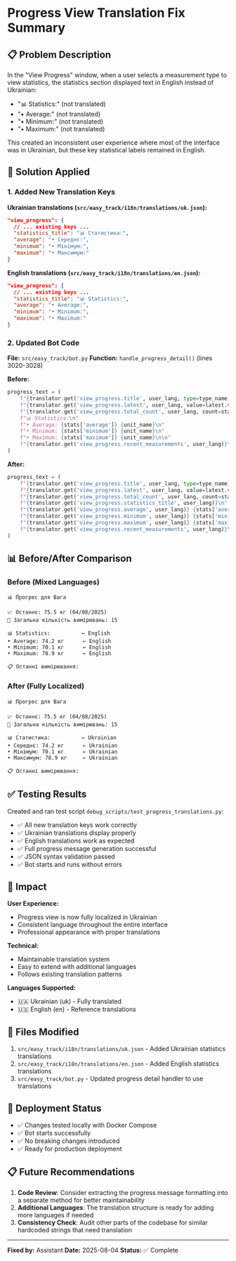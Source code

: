 # Progress View Translation Fix Summary

## 📋 Problem Description

In the "View Progress" window, when a user selects a measurement type to view statistics, the statistics section displayed text in English instead of Ukrainian:

- "📊 Statistics:" (not translated)
- "• Average:" (not translated)
- "• Minimum:" (not translated)
- "• Maximum:" (not translated)

This created an inconsistent user experience where most of the interface was in Ukrainian, but these key statistical labels remained in English.

## 🔧 Solution Applied

### 1. Added New Translation Keys

**Ukrainian translations (`src/easy_track/i18n/translations/uk.json`):**
```json
"view_progress": {
  // ... existing keys ...
  "statistics_title": "📊 Статистика:",
  "average": "• Середнє:",
  "minimum": "• Мінімум:",
  "maximum": "• Максимум:"
}
```

**English translations (`src/easy_track/i18n/translations/en.json`):**
```json
"view_progress": {
  // ... existing keys ...
  "statistics_title": "📊 Statistics:",
  "average": "• Average:",
  "minimum": "• Minimum:",
  "maximum": "• Maximum:"
}
```

### 2. Updated Bot Code

**File:** `src/easy_track/bot.py`
**Function:** `handle_progress_detail()` (lines 3020-3028)

**Before:**
```python
progress_text = (
    f"{translator.get('view_progress.title', user_lang, type=type_name)}\n\n"
    f"{translator.get('view_progress.latest', user_lang, value=latest.value, unit=unit_name, date=latest_date)}\n"
    f"{translator.get('view_progress.total_count', user_lang, count=stats['count'])}\n\n"
    f"📊 Statistics:\n"
    f"• Average: {stats['average']} {unit_name}\n"
    f"• Minimum: {stats['minimum']} {unit_name}\n"
    f"• Maximum: {stats['maximum']} {unit_name}\n\n"
    f"{translator.get('view_progress.recent_measurements', user_lang)}\n"
)
```

**After:**
```python
progress_text = (
    f"{translator.get('view_progress.title', user_lang, type=type_name)}\n\n"
    f"{translator.get('view_progress.latest', user_lang, value=latest.value, unit=unit_name, date=latest_date)}\n"
    f"{translator.get('view_progress.total_count', user_lang, count=stats['count'])}\n\n"
    f"{translator.get('view_progress.statistics_title', user_lang)}\n"
    f"{translator.get('view_progress.average', user_lang)} {stats['average']} {unit_name}\n"
    f"{translator.get('view_progress.minimum', user_lang)} {stats['minimum']} {unit_name}\n"
    f"{translator.get('view_progress.maximum', user_lang)} {stats['maximum']} {unit_name}\n\n"
    f"{translator.get('view_progress.recent_measurements', user_lang)}\n"
)
```

## 📊 Before/After Comparison

### Before (Mixed Languages)
```
📊 Прогрес для Вага

📈 Останнє: 75.5 кг (04/08/2025)
📝 Загальна кількість вимірювань: 15

📊 Statistics:          ← English
• Average: 74.2 кг      ← English
• Minimum: 70.1 кг      ← English
• Maximum: 78.9 кг      ← English

📋 Останні вимірювання:
```

### After (Fully Localized)
```
📊 Прогрес для Вага

📈 Останнє: 75.5 кг (04/08/2025)
📝 Загальна кількість вимірювань: 15

📊 Статистика:          ← Ukrainian
• Середнє: 74.2 кг      ← Ukrainian
• Мінімум: 70.1 кг      ← Ukrainian
• Максимум: 78.9 кг     ← Ukrainian

📋 Останні вимірювання:
```

## ✅ Testing Results

Created and ran test script `debug_scripts/test_progress_translations.py`:

- ✅ All new translation keys work correctly
- ✅ Ukrainian translations display properly
- ✅ English translations work as expected
- ✅ Full progress message generation successful
- ✅ JSON syntax validation passed
- ✅ Bot starts and runs without errors

## 🎯 Impact

**User Experience:**
- Progress view is now fully localized in Ukrainian
- Consistent language throughout the entire interface
- Professional appearance with proper translations

**Technical:**
- Maintainable translation system
- Easy to extend with additional languages
- Follows existing translation patterns

**Languages Supported:**
- 🇺🇦 Ukrainian (uk) - Fully translated
- 🇺🇸 English (en) - Reference translations

## 📝 Files Modified

1. `src/easy_track/i18n/translations/uk.json` - Added Ukrainian statistics translations
2. `src/easy_track/i18n/translations/en.json` - Added English statistics translations
3. `src/easy_track/bot.py` - Updated progress detail handler to use translations

## 🚀 Deployment Status

- ✅ Changes tested locally with Docker Compose
- ✅ Bot starts successfully
- ✅ No breaking changes introduced
- ✅ Ready for production deployment

## 📋 Future Recommendations

1. **Code Review**: Consider extracting the progress message formatting into a separate method for better maintainability
2. **Additional Languages**: The translation structure is ready for adding more languages if needed
3. **Consistency Check**: Audit other parts of the codebase for similar hardcoded strings that need translation

---

**Fixed by:** Assistant
**Date:** 2025-08-04
**Status:** ✅ Complete
